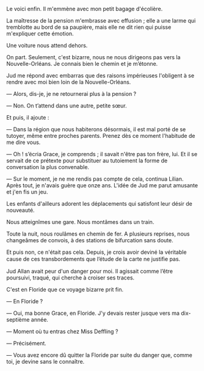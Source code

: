 Le voici enfin. Il m'emmène avec mon petit bagage d'écolière.

La maîtresse de la pension m'embrasse avec effusion ; elle a une larme qui tremblotte au bord de sa paupière, mais elle ne dit rien qui puisse m'expliquer cette émotion.

Une voiture nous attend dehors.

On part. Seulement, c'est bizarre, nous ne nous dirigeons pas vers la Nouvelle-Orléans. Je connais bien le chemin et je m’étonne.

Jud me répond avec embarras que des raisons impérieuses l'obligent à
se rendre avec moi bien loin de la Nouvelle-Orléans.

— Alors, dis-je, je ne retournerai plus à la pension ?

— Non. On t’attend dans une autre, petite sœur.

Et puis, il ajoute :

— Dans la région que nous habiterons désormais, il est mal porté de se
tutoyer, même entre proches parents. Prenez dès ce moment l'habitude de me dire vous.

— Oh ! s’écria Grace, je comprends ; il savait n'être pas ton frère, lui. Et il se servait de ce prétexte pour substituer au tutoiement la forme de conversation la plus convenable.

— Sur le moment, je ne me rendis pas compte de cela, continua Lilian.
Après tout, je n'avais guère que onze ans. L'idée de Jud me parut amusante et j'en fis un jeu.

Les enfants d'ailleurs adorent les déplacements qui satisfont leur désir de nouveauté.

Nous atteignîmes une gare. Nous montâmes dans un train.

Toute la nuit, nous roulâmes en chemin de fer. A plusieurs reprises, nous changeâmes de convois, à des stations de bifurcation sans doute.

Et puis non, ce n'était pas cela. Depuis, je crois avoir deviné la véritable cause de ces transbordements que l’étude de la carte ne justiﬁe pas.

Jud Allan avait peur d'un danger pour moi. Il agissait comme l’être
poursuivi, traqué, qui cherche à croiser ses traces.

C'est en Floride que ce voyage bizarre prit fin.

— En Floride ?

— Oui, ma bonne Grace, en Floride. J'y devais rester jusque vers ma dix-septième année.

— Moment où tu entras chez Miss Deffling ?

— Précisément.

— Vous avez encore dû quitter la Floride par suite du danger que, comme toi, je devine sans le connaître.
